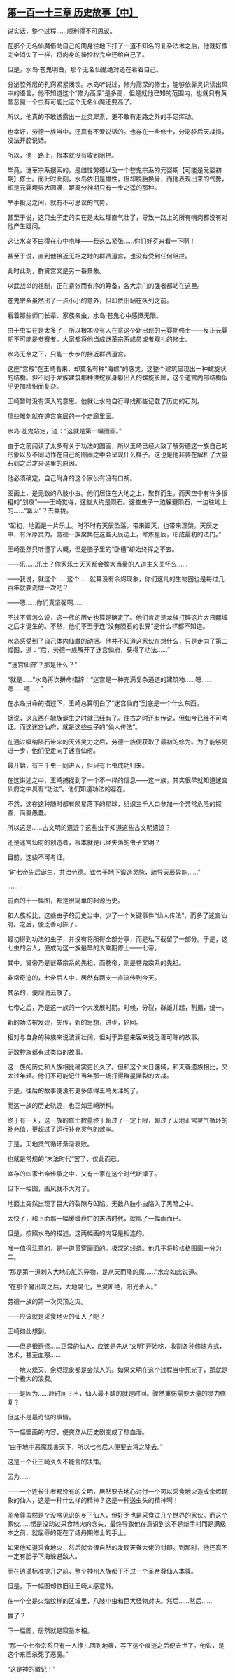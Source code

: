 ## [第一百一十三章 历史故事【中】](https://www.xxbiquge.com/11_11207/9212471.html)


  说实话，整个过程……顺利得不可思议。

  在那个无名仙魔借助自己的肉身往地下打了一道不知名的复杂法术之后，他就好像完全消失了一样，将肉身的操控权完全还给自己了。

  但是，水岛·苍鬼明白，那个无名仙魔绝对还在看着自己。

  分泌腔外层的孔窍紧紧闭锁。水岛听说过，修为高深的修士，能够依靠灵识读出风中的语言。他不知道这个“修为高深”是多高，但是就他已知的范围内，也就只有黄晶恶魔一个虫有可能比这个无名仙魔还要高了。

  所以，他真的不敢透露出一丝灵犀素，更不敢有走路之外的手足挥动。

  也幸好，劳德一族当中，还真有不爱说话的。也存在一些修士，分泌腔后天战损，没法开腔说话。

  所以，他一路上，根本就没有收到阻拦。

  毕竟，谜革宗系搜索的，是雌性劳德以及一个苍鬼宗系的元婴期【可能是元婴初期】修士。而此时此刻，水岛依旧是雄性，但却脱胎换骨，而他表现出来的气势，却是元婴境界大圆满，距离分神期只有一步之遥的那种。

  举手投足之间，就有不可思议的气势。

  甚至于说，这只虫子走的实在是太过理直气壮了，导致一路上的所有哨岗都没有对他产生疑问。

  这让水岛不由得在心中咆哮——我这么紧张……你们好歹来看一下啊！

  甚至于说，直到他接近无相之地的群贤道宫，也没有受到任何阻拦。

  此时此刻，群贤宫又是另一番景象。

  以武战举的祖制，正在紧张而有序的筹备，各大宗门的强者都站在这里。

  苍鬼宗系虽然出了一点小小的意外，但却依旧站在队列之前。

  看着那些师门长辈、家族亲虫，水岛·苍鬼心中感慨无限。

  由于虫实在是太多了，所以根本没有人在意这个新出现的元婴期修士——反正元婴期不可能是参赛者。大家都将他当成谜革宗系成员或者观礼的修士。

  水岛无奈之下，只能一步步的接近群贤道宫。

  这座“宫殿”在王崎看来，却莫名有种“海螺”的感觉。这整个建筑呈现出一种螺旋状的结构。但不同于龙族建筑那种供蛇状身躯出入的螺旋长廊，这个道宫内部结构似乎更加精细而复杂。

  王崎暂时没有深入的意思。他就让水岛自行寻找那些记载了历史的石刻。

  那些雕刻就在道宫底层的一个走廊里面。

  水岛·苍鬼站定，道：“这就是第一幅图画。”

  由于之前阅读了太多有关于功法的图画，所以王崎已经大致了解劳德这一族自己的形象以及不同动作在自己的图画之中会呈现什么样子。这也是他非要在解析了大量石刻之后才来这里的原因。

  他必须确定，自己附身的这个家伙有没有口胡。

  图画上，是无数的八肢小虫。他们居住在大地之上，聚群而生。而天空中有许多很粗的“划痕”——王崎觉得，这些大约是陨石。这些虫子一边躲避陨石，一边往地上的……“篝火”？去靠拢。

  “起初，地面是一片乐土。时不时有天辰坠落，带来毁灭，也带来涅槃。天辰之中，有浑厚灵力。劳德一族聚集在这些天辰边上，修炼星辰，形成最初的法门。”

  王崎虽然只听懂了大概，但是脑子里的“卧槽”却始终挥之不去。

  ——乐……乐土？你家乐土天天都会挨大当量的人道主义关怀么……

  ——我说，就这个……这个……就算没有余烬现象，你们这儿的生物圈也是每过几百年就要洗牌一次吧？

  ——嗯……你们真坚强啊……

  不过不管怎么说，这一族的历史也算是确定了。他们肯定是龙族打碎这片大日疆域之后才诞生的。不然，他们不至于连“没有陨石的世界”是什么样都不知道。

  水岛感受到了自己体内仙魔的动摇。他并不知道这家伙在想什么，只是走向了第二幅图，道：“后，劳德一族解开了迷宫仙府，获得了功法……”

  “‘迷宫仙府’？那是什么？”

  “就是……”水岛再次拼命措辞：“迷宫是一种充满复杂通道的建筑物……嗯……嗯……嗯……”

  在水岛拼命的描述下，王崎总算明白了“迷宫仙府”到底是一个什么东西。

  据说，这东西在毓族诞生之时就已经有了。往古之时还有传说，但如今已经不可考证。而这迷宫仙府，就是这些虫子的“仙人传法”。

  在通过吸纳陨石带来的天外灵力之后，劳德一族便获取了最初的修为。为了能够更进一步，他们便走向了迷宫仙府。

  最开始，有三千虫一同进入，但只有七虫成功归来。

  在这讲述之中，王崎捕捉到了一个不一样的信息——这一族，其实很早就知道迷宫仙府之中具有“功法”。他们知道功法的存在。

  不然，这在这种随时都有陨星落下的星球，组织三千人口参加一个异常危险的探查，简直愚蠢。

  所以这是……古文明的遗迹？这些虫子知道这些古文明遗迹？

  还是迷宫仙府的创造者，根本就是已经失落的虫子文明？

  目前，这些不可考证。

  “时七帝先后诞生，共治劳德。钛帝于地下锻造灵脉，疏导天辰异能……”

  ……

  前面的十一幅图，都是很简单的起源历史。

  和人族相比，这些虫子的历史当中，少了一个关键事件“仙人传法”，而多了迷宫仙府。之后，便乏善可陈了。

  最初得到功法的虫子，并没有将所得全部分享，而是私下截留了一部分。于是，这七虫的后人，便成为这一族最早的大乘期修士——七帝。

  其中。贤帝乃是谜革宗系的先祖，而苍帝，则是苍鬼宗系的先祖。

  非常奇迹的，七帝后人中，居然有两支一直流传到今天。

  其余的，便烟消云散了。

  七帝之后，乃是这一族的一个大发展时期。时候，分裂，群雄并起，割据，统一。

  新的功法被发现，失传，新的思想，进步，轮回。

  相对与自身的种族来说波澜壮阔，但对于异星来客来说乏善可陈的故事。

  无数种族都有过类似的故事。

  这一族的历史和人族相比确实更长久了。但和这个大日疆域，和天眷遗族相比，又太过年轻。他们不可能记住当年那一场打得群星撕裂的大战。

  于是，往后的故事便没有更多值得王崎关注的了。

  而这一族的历史轨迹，也正如王崎所料。

  终于有一天，这一族的修士数量终于超过了一定上限，超过了天地正常灵气循环的补充值，更超过了运行补充灵气的效率。

  于是，天地灵气循环渐渐衰败。

  也就是常规的“末法时代”罢了，仅此而已。

  幸存的四家七帝传承之中，又有一家在这个时代断掉了。

  但下一幅图，画风就不大对了。

  地面上突然出现了巨大的裂隙与凹陷。无数八肢小虫陷入了黑暗之中。

  太快了，和上面那一幅缓缓衰亡的末法时代，就隔了一幅画而已。

  但是，按照水岛的描述，这两幅画的内容是相连的。

  唯一值得注意的，是一道贯穿画面的。极深的线条。他几乎将珍格格图画一分为二。

  “那是第一道刺入大地心脏的异物，是从天而降的魔……”水岛如此说道。

  “在那个魔出现之后，大地腐化，生灵断绝，阳光杀人。”

  劳德一族的第一次灭顶之灾。

  ——应该就是采食地火的仙人了吧？

  王崎如此想到。

  ——但是很奇怪……正常的仙人，应该是先从“文明”开始吃，收割各种修炼方式，法术，甚至血祭……

  ——地火熄灭、余烬现象都是会杀人的。如果文明在这个过程当中死光了，那就是一个极大的浪费。

  ——是因为……赶时间？不，仙人最不缺的就是时间。骤然重伤需要大量的灵力修复？

  但这不是最奇怪的事情。

  下一幅壁画的内容，便突然从历史剧变成了热血漫。

  “由于地中恶魔戕害天下，所以七帝后人便要去将之除去。”

  这是一个让王崎久久不能言的决策。

  因为……

  ——一个连长生者都没有的文明，居然要去地心对付一个可以采食地火造成余烬现象的仙人，这是一种什么样的精神？这是一种送虫头的精神啊！

  圣帝尊虽然是个没啥见识的乡下仙人，但好歹也是采食过几个世界的家伙。而这个家伙……愣是没动过采食地火的念头，最终导致他在意识到这不是新手村而是满级本之前，就屈辱的死在了结丹期修士的手上。

  如果他知道采食地火，然后就会很自然的发现天眷大佬的封印。到那时，他还真不一定有胆子下海躲避敌人。

  而在逍遥标准提升之前，整个神州人族都干不过一个圣帝尊仙人本尊。

  但是，下一幅图却依旧让王崎大感意外。

  在一个全是火焰纹样的区域里，八肢小虫和巨大怪物对决。然后……然后……

  赢了？

  下一幅图，居然就是寂圣本相。

  “那一个七帝宗系只有一人挣扎回到地表，写下这个痕迹之后便去世了。他说，是这个东西杀死了恶魔。”

  “这是神的徽记！”
